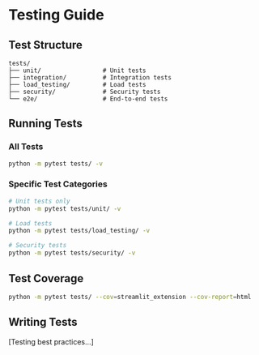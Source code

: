 # Testing Guide

## Test Structure
```
tests/
├── unit/                 # Unit tests
├── integration/          # Integration tests
├── load_testing/         # Load tests
├── security/             # Security tests
└── e2e/                  # End-to-end tests
```

## Running Tests

### All Tests
```bash
python -m pytest tests/ -v
```

### Specific Test Categories
```bash
# Unit tests only
python -m pytest tests/unit/ -v

# Load tests
python -m pytest tests/load_testing/ -v

# Security tests
python -m pytest tests/security/ -v
```

## Test Coverage
```bash
python -m pytest tests/ --cov=streamlit_extension --cov-report=html
```

## Writing Tests
[Testing best practices...]
